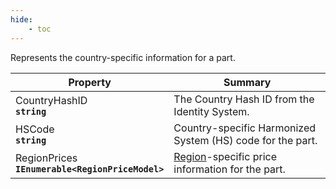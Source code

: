 ```yaml
---
hide:
    - toc
---
```

Represents the country-specific information for a part.

| Property | Summary |
|----------|---------|
| CountryHashID <div><strong>``string``</strong></div> | The Country Hash ID from the Identity System. |
| HSCode <div><strong>``string``</strong></div> | Country-specific Harmonized System (HS) code for the part. |
| RegionPrices <div><strong>``IEnumerable<RegionPriceModel>``</strong></div> | [Region](/generated/Models/Part/RegionPriceModel.html)-specific price information for the part. |

